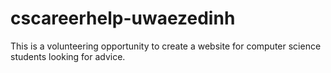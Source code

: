 # cscareerhelp-uwaezedinh
 This is a volunteering opportunity to create a website for computer science students looking for advice.
